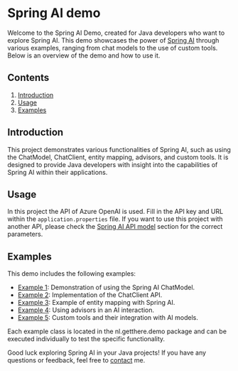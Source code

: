 # Spring AI demo
Welcome to the Spring AI Demo, created for Java developers who want to explore Spring AI. This demo showcases the power of [Spring AI](https://docs.spring.io/spring-ai/reference/) through various examples, ranging from chat models to the use of custom tools. Below is an overview of the demo and how to use it.
## Contents
1. [Introduction](#introduction)
3. [Usage](#usage)
4. [Examples](#examples)

## Introduction
This project demonstrates various functionalities of Spring AI, such as using the ChatModel, ChatClient, entity mapping, advisors, and custom tools. It is designed to provide Java developers with insight into the capabilities of Spring AI within their applications.

## Usage
In this project the API of Azure OpenAI is used.
Fill in the API key and URL within the `application.properties` file.
If you want to use this project with another API, please check the [Spring AI API model](https://docs.spring.io/spring-ai/reference/api/chatmodel.html) section for the correct parameters.

## Examples
This demo includes the following examples:

- [Example 1](src/main/java/nl/getthere/demo/example1/Example1.java): Demonstration of using the Spring AI ChatModel.
- [Example 2](src/main/java/nl/getthere/demo/example2/Example2.java): Implementation of the ChatClient API.
- [Example 3](src/main/java/nl/getthere/demo/example3/Example3.java): Example of entity mapping with Spring AI.
- [Example 4](src/main/java/nl/getthere/demo/example4/Example4.java): Using advisors in an AI interaction.
- [Example 5](src/main/java/nl/getthere/demo/example5/Example5.java): Custom tools and their integration with AI models.

Each example class is located in the nl.getthere.demo package and can be executed individually to test the specific functionality.

Good luck exploring Spring AI in your Java projects! If you have any questions or feedback, feel free to [contact](https://www.linkedin.com/in/berjanjonker/) me.
